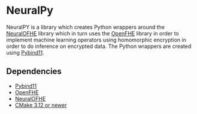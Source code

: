 # NeuralPy
NeuralPY is a library which creates Python wrappers around the [NeuralOFHE](https://github.com/LinusHenke99/NeuralOFHE)
library which in turn uses the [OpenFHE](https://github.com/openfheorg/openfhe-development) library in order to implement 
machine learning operators using homomorphic encryption in order to do inference on encrypted data. The Python wrappers
are created using [Pybind11](https://pybind11.readthedocs.io/en/stable/).

## Dependencies
- [Pybind11](https://github.com/pybind/pybind11)
- [OpenFHE](https://github.com/openfheorg/openfhe-development)
- [NeuralOFHE](https://github.com/LinusHenke99/NeuralOFHE)
- [CMake 3.12 or newer](https://cmake.org/)
